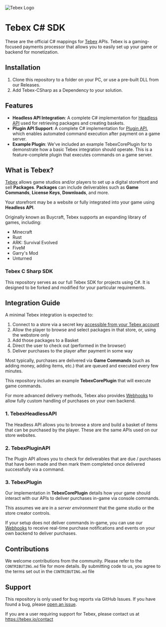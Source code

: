 ![Tebex Logo](https://www.tebex.io/_nuxt/logo.BCN2mLkL.svg)
# Tebex C# SDK

These are the official C# mappings for [Tebex](https://tebex.io/) APIs. Tebex is a gaming-focused payments processor that
allows you to easily set up your game or backend for monetization.

## Installation

1. Clone this repository to a folder on your PC, or use a pre-built DLL from our Releases.
2. Add Tebex-CSharp as a Dependency to your solution.

## Features
- **Headless API Integration**: A complete C# implementation for [Headless API](https://docs.tebex.io/developers/headless-api/overview) used for retrieving packages and creating baskets.
- **Plugin API Support**: A complete C# implementation for [Plugin API](https://docs.tebex.io/plugin), which enables automated command execution after payment on a game server.
- **Example Plugin**: We've included an example TebexCorePlugin for to demonstrate how a basic Tebex integration should operate. This is a feature-complete plugin that executes commands on a game server.

## What is Tebex?
[Tebex](https://tebex.io) allows game studios and/or players to set up a digital storefront and sell **Packages**. **Packages** can include deliverables such as **Game Commands**, **License Keys**, **Downloads**, and more.

Your storefront may be a website or fully integrated into your game using **Headless API**.

Originally known as Buycraft, Tebex supports an expanding library of games, including:
- Minecraft
- Rust
- ARK: Survival Evolved
- FiveM
- Garry's Mod
- Unturned

### Tebex C Sharp SDK
This repository serves as our full Tebex SDK for projects using C#. It is designed to be forked and modified for your particular requirements.

## Integration Guide

A minimal Tebex integration is expected to:
1. Connect to a store via a secret key [accessible from your Tebex account](https://tebex.io/)
2. Allow the player to browse and select packages in that store, or, using the webstore only
3. Add those packages to a Basket
4. Direct the user to check out (performed in the browser)
5. Deliver purchases to the player after payment in some way

Most typically, purchases are delivered via **Game Commands** (such as adding money, adding items, etc.) that are queued and executed every few minutes.

This repository includes an example **TebexCorePlugin** that will execute game commands.

For more advanced delivery methods, Tebex also provides [Webhooks](https://docs.tebex.io/developers/webhooks/overview) to allow fully custom handling of purchases on your own backend.

### 1. TebexHeadlessAPI

The Headless API allows you to browse a store and build a basket of items that can be purchased by the player. These are the same APIs used on our store websites.

### 2. TebexPluginAPI

The Plugin API allows you to check for deliverables that are due / purchases that have been made and then mark them completed once delivered successfully via a command.

### 3. TebexPlugin

Our implementation in **TebexCorePlugin** details how your game should interact with our APIs to deliver purchases in-game via console commands.

This assumes we are in a _server environment_ that the game studio or the store creator controls.

If your setup does not deliver commands in-game, you can use our [Webhooks](https://docs.tebex.io/developers/webhooks/overview) to receive real-time purchase notifications and events on your own backend to deliver purchases.

## Contributions
We welcome contributions from the community. Please refer to the `CONTRIBUTING.md` file for more details. By submitting code to us, you agree to the terms set out in the `CONTRIBUTING.md` file

## Support
This repository is only used for bug reports via GitHub Issues. If you have found a bug, please [open an issue](https://github.com/tebexio/Tebex-CSharp/issues).

If you are a user requiring support for Tebex, please contact us at https://tebex.io/contact
